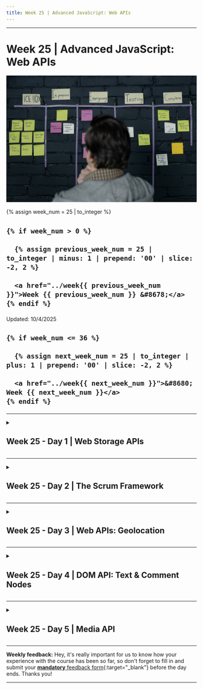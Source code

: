 ```yaml
---
title: Week 25 | Advanced JavaScript: Web APIs
---
```


<hr class="mb-0">

<h1 id="{{ Week 25-Advanced JavaScript: Web APIs | slugify }}">
  <span class="week-prefix">Week 25 |</span> Advanced JavaScript: Web APIs
</h1>

<img src="assets/pexels-cottonbro-6804077.jpg" />

<div class="week-controls">

  {% assign week_num = 25 | to_integer %}

  <h2 class="week-controls__previous_week">

    {% if week_num > 0 %}

      {% assign previous_week_num = 25 | to_integer | minus: 1 | prepend: '00' | slice: -2, 2 %}

      <a href="../week{{ previous_week_num }}">Week {{ previous_week_num }} &#8678;</a>
    {% endif %}

  </h2>

  <span>Updated: 10/4/2025</span>

  <h2 class="week-controls__next_week">

    {% if week_num <= 36 %}

      {% assign next_week_num = 25 | to_integer | plus: 1 | prepend: '00' | slice: -2, 2 %}

      <a href="../week{{ next_week_num }}">&#8680; Week {{ next_week_num }}</a>
    {% endif %}

  </h2>

</div>

---

<!-- Week 25 - Day 1 | Web Storage APIs -->
<details markdown="1">
  <summary>
    <h2>
      <span class="summary-day">Week 25 - Day 1</span> | Web Storage APIs</h2>
  </summary>

### Schedule

  - **Watch the lectures**
  - **Study the suggested material**
  - **Practice on the topics and share your questions**

### Study Plan

  Your instructor will share the video lectures with you. Here are the topics covered:

  - **Part 1:** Web Storage APIs
  - **Part 2:** Web Storage APIs

  You can find the lecture code [here](https://github.com/in-tech-gration/WDX-180/blob/main/curriculum/week25/assets/day01/code/index.html){:target="_blank"} and all other assets [here](https://github.com/in-tech-gration/WDX-180/tree/main/curriculum/week25/assets){:target="_blank"}.

  **Lecture Notes:**

  - The `localStorage` is a read-only property* of the window interface
    - Treat it as read-only.
    - It’s part of the `window.localStorage`
  - `localStorage` data has no expiration time (unlike cookies)
  - `sessionStorage`: data gets cleared when the page session ends — that is, when the page is closed
  - CRUD Methods for `localStorage` and `sessionStorage`: Create/Read/Update/Delete
    - `setItem()` (C)
    - `getItem()` (R)
    - `setItem()` (U)
    - `remoteItem()` (D)
  - _"key(): "The order of keys is user-agent defined, so **you should not rely on it**."_
  - Web Storage APIs work on per-[origin](https://developer.mozilla.org/en-US/docs/Glossary/Origin){:target="_blank"} and per-browser context.

  **Questions:**

  - _Is it safe to store sensitive/private information in the browser’s storage?_
    - You have to be very careful about the things that you store.
    - Avoid saving sensitive/private information.
    - Try encrypting things before you save them.
  
  - _Will there be an error message when the storage limit is reached?_
    - Yes, we’ll get an error.name `QuotaExceededError`

  **References & Resources:**

  - Recommended Study: [Using the Web Storage API (MDN)](https://developer.mozilla.org/en-US/docs/Web/API/Web_Storage_API/Using_the_Web_Storage_API){:target="_blank"} 
    - Make sure not to miss out on the [Responding to storage changes with the StorageEvent](https://developer.mozilla.org/en-US/docs/Web/API/Web_Storage_API/Using_the_Web_Storage_API#responding_to_storage_changes_with_the_storageevent){:target="_blank"} section of the documentation.
  - [https://developer.mozilla.org/en-US/docs/Web/API/Storage/key](https://developer.mozilla.org/en-US/docs/Web/API/Storage/key){:target="_blank"}

  - [List of Web APIs at MDN](https://developer.mozilla.org/en-US/docs/Web/API){:target="_blank"} 

  - [Introduction to web APIs](https://developer.mozilla.org/en-US/docs/Learn/JavaScript/Client-side_web_APIs/Introduction){:target="_blank"} 

  - [Web Storage API](https://developer.mozilla.org/en-US/docs/Web/API/Web_Storage_API){:target="_blank"}

  - Window: [the `localStorage` property](https://developer.mozilla.org/en-US/docs/Web/API/Window/localStorage){:target="_blank"} 

  - [Web Storage (interface)](https://developer.mozilla.org/en-US/docs/Web/API/Storage){:target="_blank"}

<!-- Summary -->

### Exercises

  Become a discoverer: Experiment and find out how localStorage works with different `origins` and when accessed from different browsers:
    - Configure [LiveServer](https://marketplace.visualstudio.com/items?itemName=ritwickdey.LiveServer){:target="_blank"} to use a different default port (5500 => 5501) and see what happens with the localStorage. Also try both ports on a different browser. To find the setting, search for `liveServer.settings.port` in VSCode Settings, Extensions.

  **Coding challenge #1:** Use `localStorage` to keep track of a web page’s horizontal position so that when the user reloads or opens up the page again, they should be looking at the last section. For this one you’ll have to dig out some other APIs (related to browser scrolling, current cursor height)

  **Coding challenge #2:** Try localStorage with React. You might want to try `useEffect` for running localStorage.

  ```js
  // Read:
  useEffect(()=> { localStorage.getItem() }, []);
  // Read/Write/Update/Remove:
  onClick={()=> localStorage.getItem/setItem/removeItem }
  ```

  **IMPORTANT:** Make sure to complete all the tasks found in the **daily Progress Sheet** and update the sheet accordingly. Once you've updated the sheet, don't forget to `commit` and `push`. The progress draft sheet for this day is: **/user/week25/progress/progress.draft.w25.d01.csv**

  You should **NEVER** update the `draft` sheets directly, but rather work on a copy of them according to the instructions [found here](../week01/resources/PROGRESS-WORKFLOW.md).


<!-- Extra Resources -->

<!-- Sources and Attributions -->
  
</details>

<hr class="mt-1">

<!-- Week 25 - Day 2 | The Scrum Framework -->
<details markdown="1">
  <summary>
    <h2>
      <span class="summary-day">Week 25 - Day 2</span> | The Scrum Framework</h2>
  </summary>

### Schedule

  - **Study the suggested material**

### Study Plan

  According to the [Atlassian](https://www.atlassian.com/agile/scrum){:target="_blank"} website:

  > "Scrum is an agile project management framework that helps teams structure and manage their work through a set of values, principles, and practices. Much like a rugby team (where it gets its name) training for the big game, scrum encourages teams to learn through experiences, self-organize while working on a problem, and reflect on their wins and losses to continuously improve."



  In this module, we are going to explore one of the most common and popular project management frameworks. You will watch a [series of YouTube videos](https://www.youtube.com/playlist?list=PL_PJn_AGUdkMhkAkPKIDBf6ShCgYUOs8Y){:target="_blank"} to familiarize yourself with the Scrum framework and the following related concepts, since chances are that one of the companies or teams you are going to work with will employ this framework:

  - Sprints
  - Sprint Planning 
  - Sprint Reviews
  - Ceremonies
  - Backlog
  - Stand-ups
  - Scrum Roles

  **Suggested material for study and practice:**

  - [1. Scrum Framework in a Nutshell](https://www.youtube.com/watch?v=3VvSyXaH31Y){:target="_blank"} (6min)
  - [2. Product Backlog Refinement in a Nutshell](https://www.youtube.com/watch?v=POpCiEXOWkE){:target="_blank"} (5min)
  - [3. Sprint Planning in a Nutshell](https://www.youtube.com/watch?v=8LizzCzsJQg){:target="_blank"} (4min)
  - [4. Daily Scrum in a Nutshell](https://www.youtube.com/watch?v=MARBZbCw9tA){:target="_blank"} (3min)
  - [5. Sprint Review in a Nutshell](https://www.youtube.com/watch?v=-av0l_vbDs4){:target="_blank"} (2min)
  - [6. Sprint Retrospective in a Nutshell](https://www.youtube.com/watch?v=NeZvHdN1Huo){:target="_blank"} (2min)
  - [7. Scrum In A Nutshell](https://www.youtube.com/watch?v=L_sAo93ASTU){:target="_blank"} (5min)

  - Read the [Manifesto for Agile Software Development](https://agilemanifesto.org/){:target="_blank"} as "Scrum is a subset of Agile. It is a lightweight process framework for agile development, and the most widely-used one." [Source](https://www.cprime.com/resources/what-is-agile-what-is-scrum/){:target="_blank"}

  - [What is scrum and how to get started](https://www.atlassian.com/agile/scrum){:target="_blank"}

<!-- Summary -->

<!-- Exercises -->

<!-- Extra Resources -->

### Sources and Attributions

  ---



  _Photo by [cottonbro studio](https://www.pexels.com/photo/manager-considering-project-strategy-by-the-task-board-6804077/)_
  
</details>

<hr class="mt-1">

<!-- Week 25 - Day 3 | Web APIs: Geolocation -->
<details markdown="1">
  <summary>
    <h2>
      <span class="summary-day">Week 25 - Day 3</span> | Web APIs: Geolocation</h2>
  </summary>

### Schedule

  - **Watch the lectures**
  - **Study the suggested material**
  - **Practice on the topics and share your questions**

### Study Plan

  ![](./assets/chatGPT.geolocation.api.png)

  Your instructor will share the video lectures with you. Here are the topics covered:

  - **Part 1:** The Geolocation API
  - **Part 2:** Combining the Geolocation API with OpenStreet Maps.

  You can find the lecture code [here](https://github.com/in-tech-gration/WDX-180/tree/main/curriculum/week25/assets/day03/code){:target="_blank"}

  **Lecture Notes:**

  - `Geolocation API`: a browser API for detecting and tracking the device's location on Earth (geo === earth).
    - Uses two coordinates (think of them as the x and y on a coordinate map) that are called `latitude` and `longitude` (floating point numbers).

  - `Navigator` (or `user-agent`, `User Agent`): the technical term for the Browser. In JS, it is an object: `navigator`.

  **Questions:**

  - How can we find a place/address from latitude/longitude?
    - A: We will use more APIs to get more information about the lat/lon, for example, country, city, address, weather information, etc.
  - Can this geo data be trusted?
    - A: They can be easily changed by the user with geo-spoofing.

  **References & Resources:**

  - [Geolocation (theory)](https://support.zartico.com/what-is-mobile-location-data-and-where-does-it-come-from){:target="_blank"}
  - Geolocation (Browser/Web) API:
    - [Geolocation API](https://developer.mozilla.org/en-US/docs/Web/API/Geolocation_API){:target="_blank"}
    - [Geolocation Interface](https://developer.mozilla.org/en-US/docs/Web/API/Geolocation){:target="_blank"}
    - [getCurrentPosition() method](https://developer.mozilla.org/en-US/docs/Web/API/Geolocation/getCurrentPosition){:target="_blank"}
    - [GeolocationPositionError](https://developer.mozilla.org/en-US/docs/Web/API/GeolocationPositionError){:target="_blank"}
    - GeolocationPosition Interface page (check it out)
    - GeolocationCoordinates Interface page (check it out)
  - [Navigator Interface](https://developer.mozilla.org/en-US/docs/Web/API/Navigator){:target="_blank"}
  - Open Source map: OpenStreetMaps
    - Alternatives are the commercial services: Google Maps, Bing, MapBox, etc.
  - Leaflet.js (open-source JS library for working with OpenStreetMaps)
    - Search for ['leaflet js quickstart’](https://leafletjs.com/examples/quick-start/){:target="_blank"}
  - How to trick [Google Maps](https://www.youtube.com/shorts/redHm15OJAA){:target="_blank"}
  - DevTools => Command Palette (Ctrl/Cmd+Shift+P) => Search for "Show Sensors"
  - [https://developer.mozilla.org/en-US/docs/Web/API/Geolocation/watchPosition](https://developer.mozilla.org/en-US/docs/Web/API/Geolocation/watchPosition){:target="_blank"}
  - Lat/Lon to Address and vice versa. Also, [more info](https://geocode.maps.co/){:target="_blank"} about the location

<!-- Summary -->

### Exercises

  - Find more about the GeolocationCoordinates.accuracy property
  - Share your cool ideas for using the Geolocation API (and combining it with other APIs, services or technologies)
    - Air Pollution APIs, weather data, traffic, criminality rates, etc.
    - Find info about beaches and display them (e.g. red for not good for swimming, green, etc.)
    - Places to check for these kinds of data and APIS
      - Ministries of X
      - Google
      - [OpenData](https://data.europa.eu/data/datasets/dat-163-en?locale=en){:target="_blank"}
      - [GeoData Greek Government](http://geodata.gov.gr/en/dataset?groups=inland-waters){:target="_blank"}
      - [Eydap OpenData](https://opendata.eydap.gr/opendata.php?lang=EN){:target="_blank"} 
  - Give this repo a star: [https://github.com/Leaflet/Leaflet](https://github.com/Leaflet/Leaflet){:target="_blank"}
  - [Leaflet JS Tutorial 101](https://www.youtube.com/playlist?list=PLGHe6Moaz52PUNP4DtIshALDogSURIlYB){:target="_blank"}
  - Maps: Google Maps, Bing, TomTom, MapBox, etc.
    - [https://www.tomtom.com](https://www.tomtom.com){:target="_blank"}
  - [3D leaflet views](https://osmbuildings.org/?lat=52.52056&lon=13.40971&zoom=16.8&tilt=30){:target="_blank"}
  - Grab the bounding box from the geocode API and draw a bounding box around some address
  - [Search an address and show it on the map](https://geocode.maps.co/search?q=address&api_key=api_key){:target="_blank"}
  - [Get info from lat/lon](https://geocode.maps.co/reverse?lat=latitude&lon=longitude&api_key=api_key){:target="_blank"}
  - [Hardcoded lat/lon to countries](https://github.com/eesur/country-codes-lat-long/blob/master/country-codes-lat-long-alpha3.json){:target="_blank"}
  - Learn more about Geohashing: 
    - [What is Geohashing?](https://www.pubnub.com/guides/what-is-geohashing/){:target="_blank"}
    - [Geohash](https://www.youtube.com/watch?v=UaMzra18TD8){:target="_blank"}: Deep Intuitive Understanding in under 7 Minutes
    - [Geohashing Algorithm](https://www.youtube.com/watch?v=6uhSpLjGLgo){:target="_blank"} | Proximity Search Based Applications | System Design

  **IMPORTANT:** Make sure to complete all the tasks found in the **daily Progress Sheet** and update the sheet accordingly. Once you've updated the sheet, don't forget to `commit` and `push`. The progress draft sheet for this day is: **/user/week25/progress/progress.draft.w25.d03.csv**

  You should **NEVER** update the `draft` sheets directly, but rather work on a copy of them according to the instructions [found here](../week01/resources/PROGRESS-WORKFLOW.md).


### Extra Resources

  ---



  _Photo by []()_


<!-- Sources and Attributions -->
  
</details>

<hr class="mt-1">

<!-- Week 25 - Day 4 | DOM API: Text & Comment Nodes -->
<details markdown="1">
  <summary>
    <h2>
      <span class="summary-day">Week 25 - Day 4</span> | DOM API: Text & Comment Nodes</h2>
  </summary>

### Schedule

  - **Watch the lectures**
  - **Study the suggested material**
  - **Practice on the topics and share your questions**

### Study Plan


  Watch the lecture (40min) to learn more about DOM Nodes
  and specifically about the `Text` and `Comment` Nodes.

  - Video: [Let's learn JavaScript: DOM Nodes and other furry creatures](https://www.youtube.com/watch?v=p2o0fXSzVWc){:target="_blank"}

  [![](./assets/DOM.Nodes.Text.png)](https://www.youtube.com/watch?v=p2o0fXSzVWc){:target="_blank"}

  - Study:
    - [DOM Node Interface](https://developer.mozilla.org/en-US/docs/Web/API/Node){:target="_blank"}
    - [Text Node Interface](https://developer.mozilla.org/en-US/docs/Web/API/Text){:target="_blank"}
    - [Comment Node Interface](https://developer.mozilla.org/en-US/docs/Web/API/Comment){:target="_blank"}
    - [Node: nodeType property](https://developer.mozilla.org/en-US/docs/Web/API/Node/nodeType){:target="_blank"}

<!-- Summary -->

<!-- Exercises -->

<!-- Extra Resources -->

<!-- Sources and Attributions -->
  
</details>

<hr class="mt-1">

<!-- Week 25 - Day 5 | Media API -->
<details markdown="1">
  <summary>
    <h2>
      <span class="summary-day">Week 25 - Day 5</span> | Media API</h2>
  </summary>

### Schedule

  - **Watch the lectures**
  - **Study the suggested material**
  - **Practice on the topics and share your questions**

### Study Plan

  Your instructor will share the video lectures with you. Here are the topics covered:

  - **Part 1:** Local Storage & Media Web APIs
  - **Part 2:** Media Web API

  Key points:

  - Understand the basics of local storage and its limitations.
  - Learn how to use the media API to control video and audio elements.
  - Use custom HTML and CSS to create a unique interface for video playback.
  - Take advantage of the media API's methods and properties to enhance user experience.
  - Don't rely solely on local storage; consider using server-side storage solutions for more complex applications.

  You can find the lecture code [here](https://github.com/in-tech-gration/WDX-180/blob/main/curriculum/week25/assets/day05/code/media.html){:target="_blank"} and the diagrams [here](https://github.com/in-tech-gration/WDX-180/blob/main/curriculum/week25/assets/day05/diagram.png){:target="_blank"}.

  **Questions:**

  - What about iframe-embedded videos or audio, e.g. Vimeo, YouTube?  
    - In this case you have to use the Vimeo/YouTube/\* APIs.  
    - The Media API is **only available** for `<video>` and `<audio>` directly accessible through the web page. **The Media API won’t work with `<iframe>`**.

  **References & Resources:**

  - [**Slides**](https://kostasx.github.io/EventLoop/frontend/html5/apis.html#/2/10){:target="_blank"}  
  - [**The `<video>` element**](https://developer.mozilla.org/en-US/docs/Web/HTML/Element/video){:target="_blank"}  
  - [**HTMLMediaElement**](https://developer.mozilla.org/en-US/docs/Web/API/HTMLMediaElement){:target="_blank"} **Interface**  
  - **iframe vs video/audio:**  
    - `<video>` and `<audio>` are HTML elements to play a video or audio file  
      - You are loading a video or audio file(s)  
    - `<iframe>` is an HTML element to load a while web page  
      - You are loading basically an HTML file through a URL.  
  - **What makes https secure?**  
    - It’s **not** the port (443) but the other technologies\* that are working alongside the port and the server. *SSL/TLS.  
  - [MIME Types](https://developer.mozilla.org/en-US/docs/Web/HTTP/Basics_of_HTTP/MIME_types){:target="_blank"}: *"A media type (also known as a Multipurpose Internet Mail Extensions or MIME type) is a standard that indicates the nature and format of a document, file, or assortment of bytes."*  
  - How to change LiveServer port: search in settings for: **"liveServer.settings.port"**  
    - **settings.json:**

    ```json
      {
        "settings": {
          "liveServer.settings.port": 5555
        }
      }
    ```

<!-- Summary -->

<!-- Exercises -->

<!-- Extra Resources -->

<!-- Sources and Attributions -->
  
</details>


<hr class="mt-1">

**Weekly feedback:** Hey, it's really important for us to know how your experience with the course has been so far, so don't forget to fill in and submit your [**mandatory** feedback form](https://forms.gle/S6Zg3bbS2uuwsSZF9){:target="_blank"} before the day ends. Thanks you!



---

<!-- COMMENTS: -->
<script src="https://utteranc.es/client.js"
  repo="in-tech-gration/WDX-180"
  issue-term="pathname"
  theme="github-dark"
  crossorigin="anonymous"
  async>
</script>